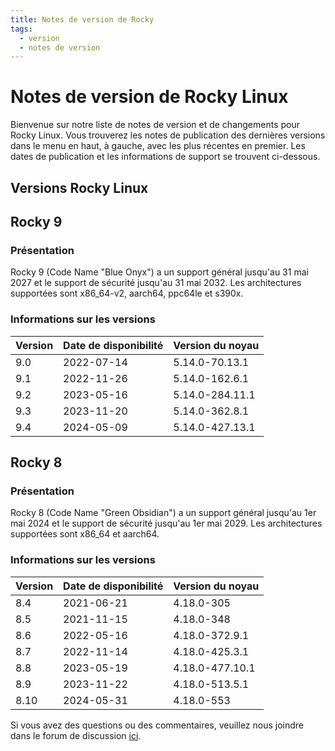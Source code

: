 ```yaml
---
title: Notes de version de Rocky
tags:
  - version
  - notes de version
---
```


# Notes de version de Rocky Linux

Bienvenue sur notre liste de notes de version et de changements pour Rocky Linux. Vous trouverez les notes de publication des dernières versions dans le menu en haut, à gauche, avec les plus récentes en premier. Les dates de publication et les informations de support se trouvent ci-dessous.

## Versions Rocky Linux

## Rocky 9

### Présentation

Rocky 9 (Code Name "Blue Onyx") a un support général jusqu'au 31 mai 2027 et le support de sécurité jusqu'au 31 mai 2032. Les architectures supportées sont x86_64-v2, aarch64, ppc64le et s390x.

### Informations sur les versions

| Version | Date de disponibilité | Version du noyau |
| ------- | --------------------- | ---------------- |
| 9.0     | 2022-07-14            | 5.14.0-70.13.1   |
| 9.1     | 2022-11-26            | 5.14.0-162.6.1   |
| 9.2     | 2023-05-16            | 5.14.0-284.11.1  |
| 9.3     | 2023-11-20            | 5.14.0-362.8.1   |
| 9.4     | 2024-05-09            | 5.14.0-427.13.1  |

## Rocky 8

### Présentation

Rocky 8 (Code Name "Green Obsidian") a un support général jusqu'au 1er mai 2024 et le support de sécurité jusqu'au 1er mai 2029. Les architectures supportées sont x86_64 et aarch64.

### Informations sur les versions

| Version | Date de disponibilité | Version du noyau |
| ------- | --------------------- | ---------------- |
| 8.4     | 2021-06-21            | 4.18.0-305       |
| 8.5     | 2021-11-15            | 4.18.0-348       |
| 8.6     | 2022-05-16            | 4.18.0-372.9.1   |
| 8.7     | 2022-11-14            | 4.18.0-425.3.1   |
| 8.8     | 2023-05-19            | 4.18.0-477.10.1  |
| 8.9     | 2023-11-22            | 4.18.0-513.5.1   |
| 8.10    | 2024-05-31            | 4.18.0-553       |

Si vous avez des questions ou des commentaires, veuillez nous joindre dans le forum de discussion [ici](https://chat.rockylinux.org/rocky-linux/channels/documentation).

